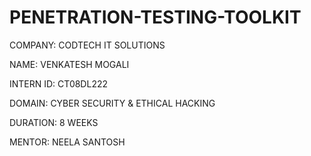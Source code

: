 # PENETRATION-TESTING-TOOLKIT

COMPANY: CODTECH IT SOLUTIONS

NAME: VENKATESH MOGALI

INTERN ID: CT08DL222

DOMAIN: CYBER SECURITY & ETHICAL HACKING

DURATION: 8 WEEKS

MENTOR: NEELA SANTOSH

